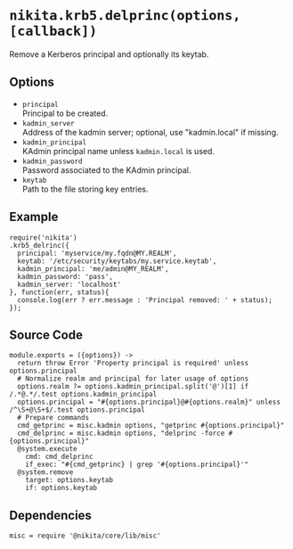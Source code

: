 
# `nikita.krb5.delprinc(options, [callback])`

Remove a Kerberos principal and optionally its keytab.

## Options

* `principal`   
  Principal to be created.   
* `kadmin_server`   
  Address of the kadmin server; optional, use "kadmin.local" if missing.   
* `kadmin_principal`   
  KAdmin principal name unless `kadmin.local` is used.   
* `kadmin_password`   
  Password associated to the KAdmin principal.   
* `keytab`   
  Path to the file storing key entries.   

## Example

```
require('nikita')
.krb5_delrinc({
  principal: 'myservice/my.fqdn@MY.REALM',
  keytab: '/etc/security/keytabs/my.service.keytab',
  kadmin_principal: 'me/admin@MY_REALM',
  kadmin_password: 'pass',
  kadmin_server: 'localhost'
}, function(err, status){
  console.log(err ? err.message : 'Principal removed: ' + status);
});
```

## Source Code

    module.exports = ({options}) ->
      return throw Error 'Property principal is required' unless options.principal
      # Normalize realm and principal for later usage of options
      options.realm ?= options.kadmin_principal.split('@')[1] if /.*@.*/.test options.kadmin_principal
      options.principal = "#{options.principal}@#{options.realm}" unless /^\S+@\S+$/.test options.principal
      # Prepare commands
      cmd_getprinc = misc.kadmin options, "getprinc #{options.principal}"
      cmd_delprinc = misc.kadmin options, "delprinc -force #{options.principal}"
      @system.execute
        cmd: cmd_delprinc
        if_exec: "#{cmd_getprinc} | grep '#{options.principal}'"
      @system.remove
        target: options.keytab
        if: options.keytab

## Dependencies

    misc = require '@nikita/core/lib/misc'
